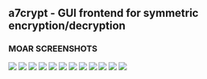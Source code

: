 ## a7crypt - GUI frontend for symmetric encryption/decryption

### MOAR SCREENSHOTS
![](http://b19.org/linux/a7crypt/menu_openssl.png)
![](http://b19.org/linux/a7crypt/warn_firstrun.png)
![](http://b19.org/linux/a7crypt/pass.png)
![](http://b19.org/linux/a7crypt/enc_text2.png)
![](http://b19.org/linux/a7crypt/warn_openssl_text.png)
![](http://b19.org/linux/a7crypt/enc_text_openssl.png)
![](http://b19.org/linux/a7crypt/enc_file1.png)
![](http://b19.org/linux/a7crypt/enc_file2.png)
![](http://b19.org/linux/a7crypt/enc_file3.png)
![](http://b19.org/linux/a7crypt/warn_openssl_text.png)
![](http://b19.org/linux/a7crypt/dec_file2.png)
![](http://b19.org/linux/a7crypt/dec_file3.png)


